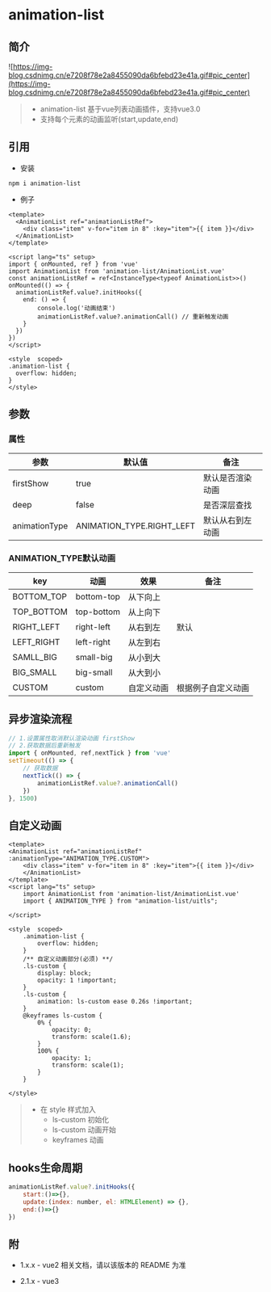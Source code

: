 # animation-list

## 简介

![https://img-blog.csdnimg.cn/e7208f78e2a8455090da6bfebd23e41a.gif#pic_center](https://img-blog.csdnimg.cn/e7208f78e2a8455090da6bfebd23e41a.gif#pic_center)

> + animation-list 基于vue列表动画插件，支持vue3.0
> + 支持每个元素的动画监听(start,update,end)

## 引用

+ 安装

```shell
npm i animation-list
```

+ 例子

```vue
<template>
  <AnimationList ref="animationListRef">
    <div class="item" v-for="item in 8" :key="item">{{ item }}</div>
  </AnimationList>
</template>

<script lang="ts" setup>
import { onMounted, ref } from 'vue'
import AnimationList from 'animation-list/AnimationList.vue'
const animationListRef = ref<InstanceType<typeof AnimationList>>()
onMounted(() => {
  animationListRef.value?.initHooks({
    end: () => {
        console.log('动画结束')
        animationListRef.value?.animationCall() // 重新触发动画
    }
  })
})
</script>

<style  scoped>
.animation-list {
  overflow: hidden;
}
</style>

```

## 参数

### 属性

| 参数          | 默认值                    | 备注             |
| ------------- | ------------------------- | ---------------- |
| firstShow     | true                      | 默认是否渲染动画 |
| deep          | false                     | 是否深层查找     |
| animationType | ANIMATION_TYPE.RIGHT_LEFT | 默认从右到左动画 |



### ANIMATION_TYPE默认动画

| key        | 动画       | 效果       | 备注               |
| ---------- | ---------- | ---------- | ------------------ |
| BOTTOM_TOP | bottom-top | 从下向上   |                    |
| TOP_BOTTOM | top-bottom | 从上向下   |                    |
| RIGHT_LEFT | right-left | 从右到左   | 默认               |
| LEFT_RIGHT | left-right | 从左到右   |                    |
| SAMLL_BIG  | small-big  | 从小到大   |                    |
| BIG_SMALL  | big-small  | 从大到小   |                    |
| CUSTOM     | custom     | 自定义动画 | 根据例子自定义动画 |

## 异步渲染流程

```js
// 1.设置属性取消默认渲染动画 firstShow
// 2.获取数据后重新触发
import { onMounted, ref,nextTick } from 'vue'
setTimeout(() => {
    // 获取数据
    nextTick(() => {
        animationListRef.value?.animationCall()
    })
}, 1500)
```

## 自定义动画

```vue
<template>
<AnimationList ref="animationListRef" :animationType="ANIMATION_TYPE.CUSTOM">
    <div class="item" v-for="item in 8" :key="item">{{ item }}</div>
    </AnimationList>
</template>
<script lang="ts" setup>
    import AnimationList from 'animation-list/AnimationList.vue'
    import { ANIMATION_TYPE } from "animation-list/uitls";

</script>

<style  scoped>
    .animation-list {
        overflow: hidden;
    }
    /** 自定义动画部分(必须) **/
    .ls-custom {
        display: block;
        opacity: 1 !important;
    }
    .ls-custom {
        animation: ls-custom ease 0.26s !important;
    }
    @keyframes ls-custom {
        0% {
            opacity: 0;
            transform: scale(1.6);
        }
        100% {
            opacity: 1;
            transform: scale(1);
        }
    }

</style>
```

> + 在 style 样式加入
>   + ls-custom 初始化
>   + ls-custom 动画开始
>   + keyframes 动画

## hooks生命周期

```js
animationListRef.value?.initHooks({
    start:()=>{},
    update:(index: number, el: HTMLElement) => {},
    end:()=>{}
})
```

## 附
+ 1.x.x  - vue2 相关文档，请以该版本的 README 为准

+ 2.1.x - vue3

  
